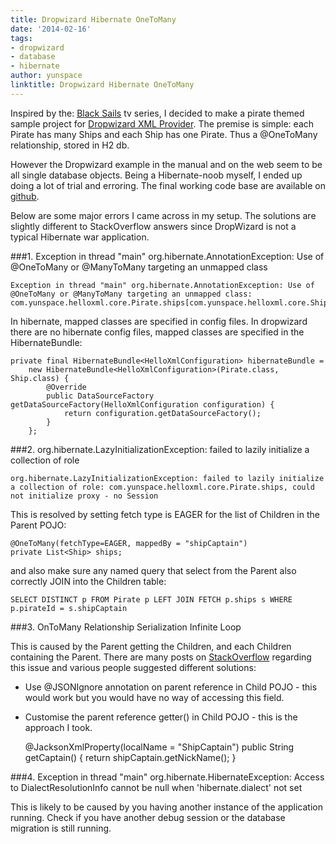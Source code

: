 ```yaml
---
title: Dropwizard Hibernate OneToMany
date: '2014-02-16'
tags:
- dropwizard
- database
- hibernate
author: yunspace
linktitle: Dropwizard Hibernate OneToMany
---
```

Inspired by the: [Black Sails][blacksails] tv series, I decided to make a pirate themed sample project for [Dropwizard XML Provider][dropwizard-xml]. The premise is simple: each Pirate has many Ships and each Ship has one Pirate. Thus a @OneToMany relationship, stored in H2 db.

However the Dropwizard example in the manual and on the web seem to be all single database objects. Being a Hibernate-noob myself, I ended up doing a lot of trial and erroring. The final working code base are available on [github][dropwizard-xml].

Below are some major errors I came across in my setup. The solutions are slightly different to StackOverflow answers since DropWizard is not a typical Hibernate war application.

###1. Exception in thread "main" org.hibernate.AnnotationException: Use of @OneToMany or @ManyToMany targeting an unmapped class

    Exception in thread "main" org.hibernate.AnnotationException: Use of @OneToMany or @ManyToMany targeting an unmapped class: com.yunspace.helloxml.core.Pirate.ships[com.yunspace.helloxml.core.Ship]

In hibernate, mapped classes are specified in config files. In dropwizard there are no hibernate config files, mapped classes are specified in the HibernateBundle:

    private final HibernateBundle<HelloXmlConfiguration> hibernateBundle =
        new HibernateBundle<HelloXmlConfiguration>(Pirate.class, Ship.class) {
        	@Override
        	public DataSourceFactory getDataSourceFactory(HelloXmlConfiguration configuration) {
        		return configuration.getDataSourceFactory();
        	}
        };

###2. org.hibernate.LazyInitializationException: failed to lazily initialize a collection of role

    org.hibernate.LazyInitializationException: failed to lazily initialize a collection of role: com.yunspace.helloxml.core.Pirate.ships, could not initialize proxy - no Session

This is resolved by setting fetch type is EAGER for the list of Children in the Parent POJO:

    @OneToMany(fetchType=EAGER, mappedBy = "shipCaptain")
    private List<Ship> ships;

and also make sure any named query that select from the Parent also correctly JOIN into the Children table:

    SELECT DISTINCT p FROM Pirate p LEFT JOIN FETCH p.ships s WHERE p.pirateId = s.shipCaptain

###3. OnToMany Relationship Serialization Infinite Loop

This is caused by the Parent getting the Children, and each Children containing the Parent. There are many posts on [StackOverflow][stack] regarding this issue and various people suggested different solutions:
* Use @JSONIgnore annotation on parent reference in Child POJO - this would work but you would have no way of accessing this field.
* Customise the parent reference getter() in Child POJO - this is the approach I took.

    @JacksonXmlProperty(localName = "ShipCaptain")
    public String getCaptain() {
        return shipCaptain.getNickName();
    }

###4. Exception in thread "main" org.hibernate.HibernateException: Access to DialectResolutionInfo cannot be null when 'hibernate.dialect' not set

This is likely to be caused by you having another instance of the application running. Check if you have another debug session or the database migration is still running.


[blacksails]:       http://en.wikipedia.org/wiki/Black_Sails_(TV_series)
[dropwizard-xml]:   https://github.com/yunspace/dropwizard-xml
[stack]:            http://stackoverflow.com/questions/16577907/hibernate-onetomany-relationship-causes-infinite-loop-or-empty-entries-in-json
